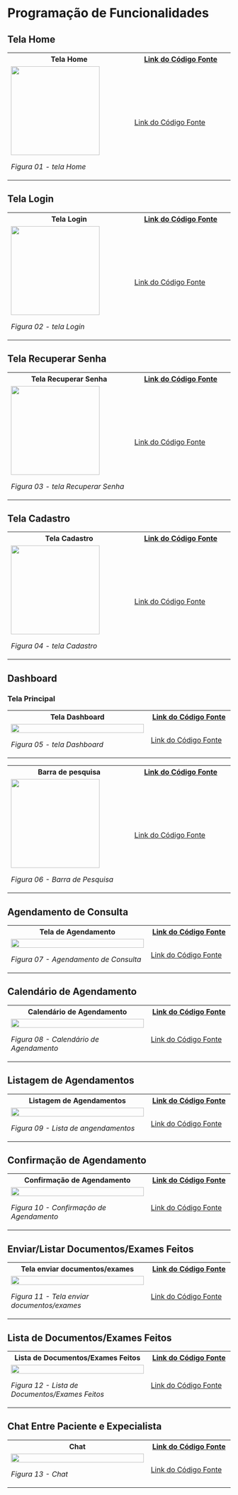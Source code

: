 # Programação de Funcionalidades

## Tela Home

<table>
    <tr>
       <th>Tela Home</th>
       <th><a href="https://github.com/ICEI-PUC-Minas-PMV-ADS/pmv-ads-2023-2-e3-proj-mov-t6-medconnect/blob/main/src/medconnect-expo/src/screens/Home/HomeScreen.tsx">Link do Código Fonte</a></th>       
    </tr>
    <tr>
    <td width="300" >
        <img width="200"  src="./img/programacao/Home.png">

_Figura 01 - tela Home_

</td>
<td width="300" >
<a href="https://github.com/ICEI-PUC-Minas-PMV-ADS/pmv-ads-2023-2-e3-proj-mov-t6-medconnect/blob/main/src/medconnect-expo/src/screens/Home/HomeScreen.tsx">Link do Código Fonte</a>
</td>
</tr>

</table>

## Tela Login

<table>
    <tr>
       <th>Tela Login</th>
       <th><a href="https://github.com/ICEI-PUC-Minas-PMV-ADS/pmv-ads-2023-2-e3-proj-mov-t6-medconnect/blob/main/src/medconnect-expo/src/screens/Login/Login.tsx">Link do Código Fonte</a></th>       
    </tr>
    <tr>
    <td width="300" >
        <img width="200"  src="./img/programacao/login.png">

_Figura 02 - tela Login_

</td>
<td width="300" >
<a href="https://github.com/ICEI-PUC-Minas-PMV-ADS/pmv-ads-2023-2-e3-proj-mov-t6-medconnect/blob/main/src/medconnect-expo/src/screens/Login/Login.tsx">Link do Código Fonte</a>
</td>
</tr>

</table>

## Tela Recuperar Senha

<table>
    <tr>
       <th>Tela Recuperar Senha</th>
       <th><a href="https://github.com/ICEI-PUC-Minas-PMV-ADS/pmv-ads-2023-2-e3-proj-mov-t6-medconnect/blob/main/src/medconnect-expo/src/screens/RecoverPassword/RecoverPassword.tsx">Link do Código Fonte</a></th>       
    </tr>
    <tr>
    <td width="300" >
        <img width="200"  src="./img/programacao/RecoverPassword.png">

_Figura 03 - tela Recuperar Senha_

</td>
<td width="300" >
<a href="https://github.com/ICEI-PUC-Minas-PMV-ADS/pmv-ads-2023-2-e3-proj-mov-t6-medconnect/blob/main/src/medconnect-expo/src/screens/Login/Login.tsx">Link do Código Fonte</a>
</td>
</tr>

</table>

## Tela Cadastro

<table>
    <tr>
       <th>Tela Cadastro</th>
       <th><a href="https://github.com/ICEI-PUC-Minas-PMV-ADS/pmv-ads-2023-2-e3-proj-mov-t6-medconnect/blob/main/src/medconnect-expo/src/screens/Register/Register.jsx">Link do Código Fonte</a></th>       
    </tr>
    <tr>
    <td width="300" >
        <img width="200"  src="./img/programacao/Cadastro.png">

_Figura 04 - tela Cadastro_

</td>
<td width="300" >
<a href="https://github.com/ICEI-PUC-Minas-PMV-ADS/pmv-ads-2023-2-e3-proj-mov-t6-medconnect/blob/main/src/medconnect-expo/src/screens/Register/Register.jsx">Link do Código Fonte</a>
</td>
</tr>

</table>

## Dashboard

### Tela Principal

<table>
    <tr>
       <th>Tela Dashboard</th>
       <th><a href="https://github.com/ICEI-PUC-Minas-PMV-ADS/pmv-ads-2023-2-e3-proj-mov-t6-medconnect/blob/main/src/medconnect-expo/src/screens/Dashboard/Dashboard.tsx">Link do Código Fonte</a></th>       
    </tr>
    <tr>
    <td width="300" >
       <img width="300" height="100%"  src="./img/programacao/dashboardFonte.png">

_Figura 05 - tela Dashboard_

</td>
<td width="300" >
<a href="https://github.com/ICEI-PUC-Minas-PMV-ADS/pmv-ads-2023-2-e3-proj-mov-t6-medconnect/blob/main/src/medconnect-expo/src/screens/Dashboard/Dashboard.tsx">Link do Código Fonte</a></th>

</td>
</tr>

</table>

<table>
    <tr>
       <th>Barra de pesquisa</th>
       <th><a href="https://github.com/pauloosilas/pmv-ads-2023-2-e3-proj-mov-t6-medconnect/blob/main/src/MedConnectApp/src/components/Search/Search.tsx">Link do Código Fonte</a></span></th>       
    </tr>
    <tr>
    <td width="300" >
        <img width="200"  src="./img/Prototipo/barrapesquisa.png">

_Figura 06 - Barra de Pesquisa_

</td>
 
<td width="300" >
<a href="https://github.com/ICEI-PUC-Minas-PMV-ADS/pmv-ads-2023-2-e3-proj-mov-t6-medconnect/blob/main/src/MedConnectApp/src/components/header/HeaderContainer/HeaderContainer.tsx">Link do Código Fonte</a></th>

</td>
</tr>

</table>


## Agendamento de Consulta

<table>
    <tr>
       <th>Tela de Agendamento</th>
       <th><a href="https://github.com/ICEI-PUC-Minas-PMV-ADS/pmv-ads-2023-2-e3-proj-mov-t6-medconnect/blob/main/src/MedConnectApp/src/screens/Appointment/Appointment.tsx">Link do Código Fonte</a></th>       
    </tr>
    <tr>
    <td width="300" >
       <img width="300" height="100%"  src="./img/programacao/Agendamento.png">

_Figura 07 - Agendamento de Consulta_

</td>
<td width="300" >
<a href="https://github.com/ICEI-PUC-Minas-PMV-ADS/pmv-ads-2023-2-e3-proj-mov-t6-medconnect/blob/main/src/MedConnectApp/src/screens/Appointment/Appointment.tsx">Link do Código Fonte</a></th>

</td>
</tr>

</table>


## Calendário de Agendamento

<table>
    <tr>
       <th>Calendário de Agendamento</th>
       <th><a href="https://github.com/ICEI-PUC-Minas-PMV-ADS/pmv-ads-2023-2-e3-proj-mov-t6-medconnect/blob/main/src/MedConnectApp/src/components/Calendar/Calendar.tsx">Link do Código Fonte</a></th>       
    </tr>
    <tr>
    <td width="300" >
       <img width="300" height="100%"  src="./img/programacao/Calendario.png">

_Figura 08 - Calendário de Agendamento_

</td>
<td width="300" >
<a href="https://github.com/ICEI-PUC-Minas-PMV-ADS/pmv-ads-2023-2-e3-proj-mov-t6-medconnect/blob/main/src/MedConnectApp/src/components/Calendar/Calendar.tsx">Link do Código Fonte</a></th>

</td>
</tr>

</table>



## Listagem de Agendamentos

<table>
    <tr>
       <th>Listagem de Agendamentos</th>
       <th><a href="https://github.com/ICEI-PUC-Minas-PMV-ADS/pmv-ads-2023-2-e3-proj-mov-t6-medconnect/blob/main/src/MedConnectApp/src/screens/AppointmentHistory/AppointmentHistory.tsx">Link do Código Fonte</a></th>       
    </tr>
    <tr>
    <td width="300" >
       <img width="300" height="100%"  src="./img/programacao/ListaAngendamentos.png">

_Figura 09 - Lista de angendamentos_

</td>
<td width="300" >
<a href="https://github.com/ICEI-PUC-Minas-PMV-ADS/pmv-ads-2023-2-e3-proj-mov-t6-medconnect/blob/main/src/MedConnectApp/src/components/ModalFeedback/ModalFeedback.tsx">Link do Código Fonte</a></th>

</td>
</tr>

</table>

## Confirmação de Agendamento 

<table>
    <tr>
       <th>Confirmação de Agendamento </th>
       <th><a href="https://github.com/ICEI-PUC-Minas-PMV-ADS/pmv-ads-2023-2-e3-proj-mov-t6-medconnect/blob/main/src/MedConnectApp/src/components/ModalFeedback/ModalFeedback.tsx">Link do Código Fonte</a></th>       
    </tr>
    <tr>
    <td width="300" >
       <img width="300" height="100%"  src="./img/programacao/Confirmacao.png">

_Figura 10 - Confirmação de Agendamento_

</td>
<td width="300" >
<a href="https://github.com/ICEI-PUC-Minas-PMV-ADS/pmv-ads-2023-2-e3-proj-mov-t6-medconnect/blob/main/src/MedConnectApp/src/screens/Chat/Chat.tsx">Link do Código Fonte</a></th>

</td>
</tr>

</table>

## Enviar/Listar Documentos/Exames Feitos 

<table>
    <tr>
       <th>Tela enviar documentos/exames </th>
       <th><a href="https://github.com/ICEI-PUC-Minas-PMV-ADS/pmv-ads-2023-2-e3-proj-mov-t6-medconnect/blob/main/src/MedConnectApp/src/screens/pdf/App.js">Link do Código Fonte</a></th>       
    </tr>
    <tr>
    <td width="300" >
       <img width="300" height="100%"  src="./img/programacao/exames.png">

_Figura 11 - Tela enviar documentos/exames_

</td>
<td width="300" >
<a href="https://github.com/ICEI-PUC-Minas-PMV-ADS/pmv-ads-2023-2-e3-proj-mov-t6-medconnect/blob/main/src/MedConnectApp/src/screens/pdf/App.js">Link do Código Fonte</a></th>

</td>
</tr>

</table>


## Lista de Documentos/Exames Feitos 

<table>
    <tr>
       <th>Lista de Documentos/Exames Feitos </th>
       <th><a href="https://github.com/ICEI-PUC-Minas-PMV-ADS/pmv-ads-2023-2-e3-proj-mov-t6-medconnect/blob/main/src/MedConnectApp/src/screens/pdf/telaPDF.js">Link do Código Fonte</a></th>       
    </tr>
    <tr>
    <td width="300" >
       <img width="300" height="100%"  src="./img/programacao/listaExames.png">

_Figura 12 - Lista de Documentos/Exames Feitos_

</td>
<td width="300" >
<a href="https://github.com/ICEI-PUC-Minas-PMV-ADS/pmv-ads-2023-2-e3-proj-mov-t6-medconnect/blob/main/src/MedConnectApp/src/screens/pdf/telaPDF.js">Link do Código Fonte</a></th>

</td>
</tr>

</table>


## Chat Entre Paciente e Expecialista 

<table>
    <tr>
       <th>Chat</th>
       <th><a href="https://github.com/ICEI-PUC-Minas-PMV-ADS/pmv-ads-2023-2-e3-proj-mov-t6-medconnect/blob/main/src/MedConnectApp/src/screens/Chat/Chat.tsx">Link do Código Fonte</a></th>       
    </tr>
    <tr>
    <td width="300" >
       <img width="300" height="100%"  src="./img/programacao/Chat.png">

_Figura 13 - Chat_

</td>
<td width="300" >
<a href="https://github.com/ICEI-PUC-Minas-PMV-ADS/pmv-ads-2023-2-e3-proj-mov-t6-medconnect/blob/main/src/MedConnectApp/src/screens/Chat/Chat.tsx">Link do Código Fonte</a></th>

</td>
</tr>

</table>